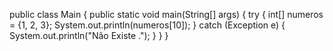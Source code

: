 public class Main {
  public static void main(String[] args) {
    try {
      int[] numeros = {1, 2, 3};
      System.out.println(numeros[10]);
    } catch (Exception e) {
      System.out.println("Não Existe .");
    }
  }
}
